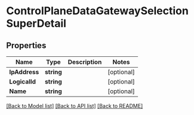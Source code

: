 # ControlPlaneDataGatewaySelectionSuperDetail

## Properties

Name | Type | Description | Notes
------------ | ------------- | ------------- | -------------
**IpAddress** | **string** |  | [optional] 
**LogicalId** | **string** |  | [optional] 
**Name** | **string** |  | [optional] 

[[Back to Model list]](../README.md#documentation-for-models) [[Back to API list]](../README.md#documentation-for-api-endpoints) [[Back to README]](../README.md)



